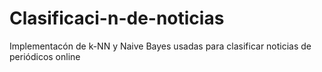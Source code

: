 # Clasificaci-n-de-noticias
Implementacón de k-NN y Naive Bayes usadas para clasificar noticias de periódicos online
